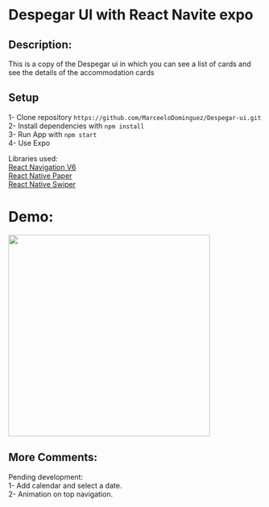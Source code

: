 # Despegar UI with React Navite expo 

## Description:
This is a copy of the Despegar ui in which you can see a list of cards and see the details of the accommodation cards

## Setup
1- Clone repository `https://github.com/MarceeloDominguez/Despegar-ui.git`</br>
2- Install dependencies with `npm install` </br>
3- Run App with  `npm start` </br>
4- Use Expo

Libraries used: </br>
[React Navigation V6](https://reactnavigation.org/docs/getting-started/) <br>
[React Native Paper](https://callstack.github.io/react-native-paper/) <br>
[React Native Swiper](https://github.com/leecade/react-native-swiper) <br>

# Demo:
<img src="https://user-images.githubusercontent.com/70117105/151249483-621d0583-3a78-4fa7-8edc-b5d22fc0d33a.gif" width="400">

## More Comments:
Pending development: </br>
1- Add calendar and select a date. </br>
2- Animation on top navigation.


